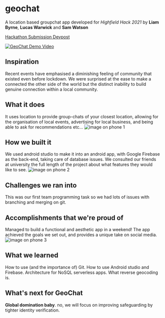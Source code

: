 # geochat

A location based groupchat app developed for *Highfield Hack 2021* by **Liam Byrne**, **Lucas Warwick** and **Sam Watson**

[Hackathon Submission Devpost](https://devpost.com/software/geochat-r25ixj)  

[![GeoChat Demo Video](https://img.youtube.com/vi/jB7rDQ1j-Ow/0.jpg)](https://youtu.be/jB7rDQ1j-Ow)

## Inspiration
Recent events have emphasised a diminishing feeling of community that existed even before lockdown. We were surprised at the ease to make a connected the other side of the world but the distinct inability to build genuine connection within a local community.
## What it does
It uses location to provide group-chats of your closest location, allowing for the organisation of local events, advertising for local business, and being able to ask for recommendations etc...
![image on phone 1](https://challengepost-s3-challengepost.netdna-ssl.com/photos/production/software_photos/001/393/786/datas/original.jpg "Geochat Login Activity")
## How we built it
We used android studio to make it into an android app, with Google Firebase as the back-end, taking care of database issues. We consulted our friends at university the full length of the project about what features they would like to see.
![image on phone 2](https://challengepost-s3-challengepost.netdna-ssl.com/photos/production/software_photos/001/393/785/datas/gallery.jpg "Geochat Location Activity")
## Challenges we ran into
This was our first team programming task so we had lots of issues with branching and merging on git. 
## Accomplishments that we're proud of
Managed to build a functional and aesthetic app in a weekend! The app achieved the goals we set out, and provides a unique take on social media.
![image on phone 3](https://challengepost-s3-challengepost.netdna-ssl.com/photos/production/software_photos/001/393/787/datas/gallery.jpg "Geochat Chat Activity")
## What we learned
How to use (and the importance of) Git. 
How to use Android studio and Firebase.
Architecture for NoSQL serverless apps.
What reverse geocoding is.
## What's next for GeoChat
**Global domination baby**. no, we will focus on improving safeguarding by tighter identity verification.
